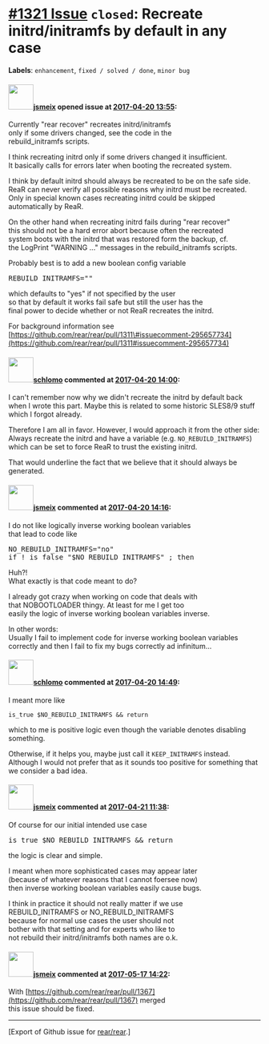 [\#1321 Issue](https://github.com/rear/rear/issues/1321) `closed`: Recreate initrd/initramfs by default in any case
===================================================================================================================

**Labels**: `enhancement`, `fixed / solved / done`, `minor bug`

#### <img src="https://avatars.githubusercontent.com/u/1788608?u=925fc54e2ce01551392622446ece427f51e2f0ce&v=4" width="50">[jsmeix](https://github.com/jsmeix) opened issue at [2017-04-20 13:55](https://github.com/rear/rear/issues/1321):

Currently "rear recover" recreates initrd/initramfs  
only if some drivers changed, see the code in the  
rebuild\_initramfs scripts.

I think recreating initrd only if some drivers changed it
insufficient.  
It basically calls for errors later when booting the recreated system.

I think by default initrd should always be recreated to be on the safe
side.  
ReaR can never verify all possible reasons why initrd must be
recreated.  
Only in special known cases recreating initrd could be skipped  
automatically by ReaR.

On the other hand when recreating initrd fails during "rear recover"  
this should not be a hard error abort because often the recreated  
system boots with the initrd that was restored form the backup, cf.  
the LogPrint "WARNING ..." messages in the rebuild\_initramfs scripts.

Probably best is to add a new boolean config variable

<pre>
REBUILD_INITRAMFS=""
</pre>

which defaults to "yes" if not specified by the user  
so that by default it works fail safe but still the user has the  
final power to decide whether or not ReaR recreates the initrd.

For background information see  
[https://github.com/rear/rear/pull/1311\#issuecomment-295657734](https://github.com/rear/rear/pull/1311#issuecomment-295657734)

#### <img src="https://avatars.githubusercontent.com/u/101384?v=4" width="50">[schlomo](https://github.com/schlomo) commented at [2017-04-20 14:00](https://github.com/rear/rear/issues/1321#issuecomment-295748382):

I can't remember now why we didn't recreate the initrd by default back
when I wrote this part. Maybe this is related to some historic SLES8/9
stuff which I forgot already.

Therefore I am all in favor. However, I would approach it from the other
side: Always recreate the initrd and have a variable (e.g.
`NO_REBUILD_INITRAMFS`) which can be set to force ReaR to trust the
existing initrd.

That would underline the fact that we believe that it should always be
generated.

#### <img src="https://avatars.githubusercontent.com/u/1788608?u=925fc54e2ce01551392622446ece427f51e2f0ce&v=4" width="50">[jsmeix](https://github.com/jsmeix) commented at [2017-04-20 14:16](https://github.com/rear/rear/issues/1321#issuecomment-295753687):

I do not like logically inverse working boolean variables  
that lead to code like

<pre>
NO_REBUILD_INITRAMFS="no"
if ! is_false "$NO_REBUILD_INITRAMFS" ; then
</pre>

Huh?!  
What exactly is that code meant to do?

I already got crazy when working on code that deals with  
that NOBOOTLOADER thingy. At least for me I get too  
easily the logic of inverse working boolean variables inverse.

In other words:  
Usually I fail to implement code for inverse working boolean variables  
correctly and then I fail to fix my bugs correctly ad infinitum...

#### <img src="https://avatars.githubusercontent.com/u/101384?v=4" width="50">[schlomo](https://github.com/schlomo) commented at [2017-04-20 14:49](https://github.com/rear/rear/issues/1321#issuecomment-295764565):

I meant more like

    is_true $NO_REBUILD_INITRAMFS && return

which to me is positive logic even though the variable denotes disabling
something.

Otherwise, if it helps you, maybe just call it `KEEP_INITRAMFS` instead.
Although I would not prefer that as it sounds too positive for something
that we consider a bad idea.

#### <img src="https://avatars.githubusercontent.com/u/1788608?u=925fc54e2ce01551392622446ece427f51e2f0ce&v=4" width="50">[jsmeix](https://github.com/jsmeix) commented at [2017-04-21 11:38](https://github.com/rear/rear/issues/1321#issuecomment-296168602):

Of course for our initial intended use case

<pre>
is_true $NO_REBUILD_INITRAMFS && return
</pre>

the logic is clear and simple.

I meant when more sophisticated cases may appear later  
(because of whatever reasons that I cannot foersee now)  
then inverse working boolean variables easily cause bugs.

I think in practice it should not really matter if we use  
REBUILD\_INITRAMFS or NO\_REBUILD\_INITRAMFS  
because for normal use cases the user should not  
bother with that setting and for experts who like to  
not rebuild their initrd/initramfs both names are o.k.

#### <img src="https://avatars.githubusercontent.com/u/1788608?u=925fc54e2ce01551392622446ece427f51e2f0ce&v=4" width="50">[jsmeix](https://github.com/jsmeix) commented at [2017-05-17 14:22](https://github.com/rear/rear/issues/1321#issuecomment-302105787):

With
[https://github.com/rear/rear/pull/1367](https://github.com/rear/rear/pull/1367)
merged  
this issue should be fixed.

------------------------------------------------------------------------

\[Export of Github issue for
[rear/rear](https://github.com/rear/rear).\]
